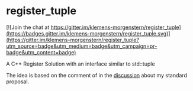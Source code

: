 # register_tuple

[![Join the chat at https://gitter.im/klemens-morgenstern/register_tuple](https://badges.gitter.im/klemens-morgenstern/register_tuple.svg)](https://gitter.im/klemens-morgenstern/register_tuple?utm_source=badge&utm_medium=badge&utm_campaign=pr-badge&utm_content=badge)

A C++ Register Solution with an interface similar to std::tuple

The idea is based on the comment of in the [discussion](https://groups.google.com/a/isocpp.org/forum/#!topic/std-proposals/XzuKXL1S6Hg) 
about my standard proposal.
